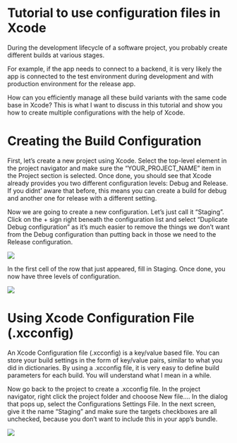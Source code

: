 
# Tutorial to use configuration files in Xcode


During the development lifecycle of a software project, you probably create different builds at various stages. 

For example, if the app needs to connect to a backend, it is very likely the app is connected to the test environment during development
and with production environment for the release app.

How can you efficiently manage all these build variants with the same code base in Xcode? This is what I want to discuss in this tutorial and show you how to create multiple configurations with the help of Xcode.

# Creating the Build Configuration

First, let’s create a new project using Xcode. Select the top-level element in the project navigator and make sure the “YOUR_PROJECT_NAME” item in the Project section is selected. Once done, you should see that Xcode already provides you two different configuration levels: Debug and Release. If you didnt’ aware that before, this means you can create a build for debug and another one for release with a different setting.

Now we are going to create a new configuration. Let’s just call it “Staging”. Click on the + sign right beneath the configuration list and select “Duplicate Debug configuration” as it’s much easier to remove the things we don’t want from the Debug configuration than putting back in those we need to the Release configuration.


<image src="images/duplicateConf.png" />

In the first cell of the row that just appeared, fill in Staging. Once done, you now have three levels of configuration.


<image src="images/stagingConf.png" />


# Using Xcode Configuration File (.xcconfig)

An Xcode Configuration file (.xcconfig) is  a key/value based file. You can store your build settings in the form of key/value pairs, similar to what you did in dictionaries. By using a .xcconfig file, it is very easy to define build parameters for each build. You will understand what I mean in a while.

Now go back to the project to create a .xcconfig file. In the project navigator, right click the project folder and chooose New file…. In the dialog that pops up, select the Configurations Settings File. In the next screen, give it the name “Staging” and make sure the targets checkboxes are all unchecked, because you don’t want to include this in your app’s bundle.

<image src="images/xconf.png" />


